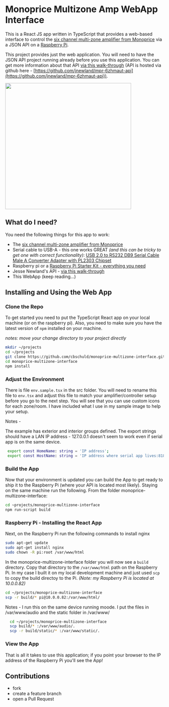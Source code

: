 # Monoprice Multizone Amp WebApp Interface

This is a React JS app written in TypeScript that provides a web-based interface to control the [six channel multi-zone amplifier from Monoprice](https://www.monoprice.com/product?p_id=10761) via a JSON API on a [Raspberry Pi](https://amzn.to/2Xk58og).

This project provides just the web application.  You will need to have the JSON API project running already before you use this application.  You can get more information about that API [via this walk-through](https://chrisschuld.com/2019/07/decorating-the-monoprice-6-zone-home-audio-multizone-controller/) (API is hosted via github here - [https://github.com/jnewland/mpr-6zhmaut-api](https://github.com/jnewland/mpr-6zhmaut-api)).


<img src="https://s3-us-west-2.amazonaws.com/chrisschuld.com/images/iphone-render-house-audio.png" style="width:400px;"/>

## What do I need?

You need the following things for this app to work:
+ The [six channel multi-zone amplifier from Monoprice](https://www.monoprice.com/product?p_id=10761)
+ Serial cable to USB-A - this one works GREAT *(and this can be tricky to get one with correct functionality)*: [USB 2.0 to RS232 DB9 Serial Cable Male A Converter Adapter with PL2303 Chipset](https://amzn.to/2ypmceB)
+ Raspberry pi or a [Raspberry Pi Starter Kit - everything you need](https://amzn.to/33cXPz4)
+ Jesse Newland's API - [via this walk-through](https://chrisschuld.com/2019/07/decorating-the-monoprice-6-zone-home-audio-multizone-controller/)
+ This WebApp (keep reading...)

## Installing and Using the Web App

### Clone the Repo

To get started you need to put the TypeScript React app on your local machine (or on the raspberry pi).  Also, you need to make sure you have the latest version of `npm` installed on your machine.

*notes: move your change directory to your project directly*

```bash
mkdir ~/projects
cd ~/projects
git clone https://github.com/cbschuld/monoprice-multizone-interface.git
cd monoprice-multizone-interface
npm install
```

### Adjust the Environment

There is file `env.sample.tsx` in the src folder.  You will need to rename this file to `env.tsx` and adjust this file to match your amplifier/controller setup before you go to the next step.  You will see that you can use custom icons for each zone/room.  I have included what I use in my sample image to help your setup.

Notes - 

 The example has exterior and interior groups defined.
 The export strings should have a LAN IP address - 127.0.0.1 doesn't seem to work even if serial app is on the same device.
 
```bash
 export const HomeName: string = 'IP address';
 export const HostName: string = 'IP address where serial app lives:8181';
 ```


### Build the App

Now that your environment is updated you can build the App to get ready to ship it to the Raspberry Pi (where your API is located most likely).  Staying on the same machine run the following. From the folder monoprice-multizone-interface:

``` bash 
cd ~projects/monoprice-multizone-interface
npm run-script build
```

### Raspberry Pi - Installing the React App

Next, on the Raspberry Pi run the following commands to install nginx

```bash
sudo apt-get update
sudo apt-get install nginx
sudo chown -R pi:root /var/www/html
```

In the monoprice-multizone-interface folder you will now see a `build` directory.  Copy that directory to the `/var/www/html` path on the Raspberry Pi.  In my case I built it on my local development machine and just used `scp` to copy the build directoy to the Pi.  *(Note: my Raspberry Pi is located at 10.0.0.82)*

```bash
cd ~/projects/monoprice-multizone-interface
scp -r build/* pi@10.0.0.82:/var/www/html/
```

Notes - I run this on the same device running moode. I put the files in /var/www/audio and the static folder in /var/www/

```bash
  cd ~/projects/monoprice-multizone-interface
  scp build/* :/var/www/audio/.
  scp -r build/static/* :/var/www/static/.
```

### View the App

That is all it takes to use this application; if you point your browser to the IP address of the Raspberry Pi you'll see the App!

## Contributions

* fork
* create a feature branch
* open a Pull Request
